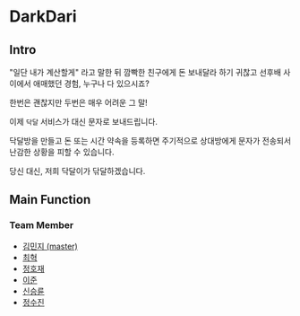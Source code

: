 # DarkDari

## Intro
"일단 내가 계산할게" 라고 말한 뒤 깜빡한 친구에게 돈 보내달라 하기 귀찮고 선후배 사이에서 애매했던 경험, 누구나 다 있으시죠?

한번은 괜찮지만 두번은 매우 어려운 그 말!

이제 `닥달` 서비스가 대신 문자로 보내드립니다.

닥달방을 만들고 돈 또는 시간 약속을 등록하면 주기적으로 상대방에게 문자가 전송되서 난감한 상황을 피할 수 있습니다.

당신 대신, 저희 닥달이가 닦달하겠습니다.

## Main Function

### Team Member
- [김민지 (master)](https://github.com/minD3D)
- [최혁](https://github.com/HyukChoi)
- [정호재](https://github.com/hojae25)
- [이준](https://github.com/leejun6694)
- [신승륜](https://github.com/ssy23ssy)
- [정수진](https://github.com/sujinnie)
